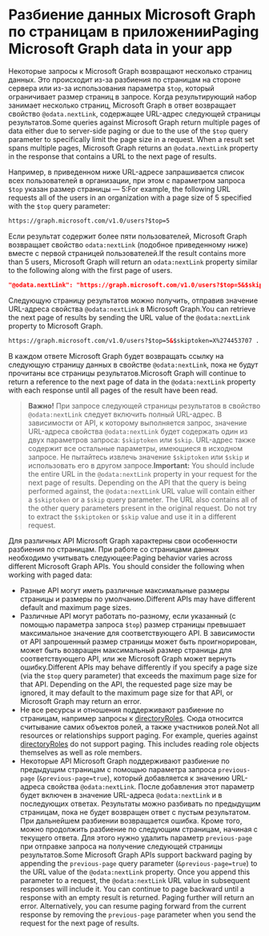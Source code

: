 
# <a name="paging-microsoft-graph-data-in-your-app"></a><span data-ttu-id="00e5f-101">Разбиение данных Microsoft Graph по страницам в приложении</span><span class="sxs-lookup"><span data-stu-id="00e5f-101">Paging Microsoft Graph data in your app</span></span> 

<span data-ttu-id="00e5f-p101">Некоторые запросы к Microsoft Graph возвращают несколько страниц данных. Это происходит из-за разбиения по страницам на стороне сервера или из-за использования параметра `$top`, который ограничивает размер страниц в запросе. Когда результирующий набор занимает несколько страниц, Microsoft Graph в ответ возвращает свойство `@odata.nextLink`, содержащее URL-адрес следующей страницы результатов.</span><span class="sxs-lookup"><span data-stu-id="00e5f-p101">Some queries against Microsoft Graph return multiple pages of data either due to server-side paging or due to the use of the `$top` query parameter to specifically limit the page size in a request. When a result set spans multiple pages, Microsoft Graph returns an `@odata.nextLink` property in the response that contains a URL to the next page of results.</span></span> 

<span data-ttu-id="00e5f-104">Например, в приведенном ниже URL-адресе запрашивается список всех пользователей в организации, при этом с параметром запроса `$top` указан размер страницы — 5:</span><span class="sxs-lookup"><span data-stu-id="00e5f-104">For example, the following URL requests all of the users in an organization with a page size of 5 specified with the `$top` query parameter:</span></span>

```html
https://graph.microsoft.com/v1.0/users?$top=5
```

<span data-ttu-id="00e5f-105">Если результат содержит более пяти пользователей, Microsoft Graph возвращает свойство `odata:nextLink` (подобное приведенному ниже) вместе с первой страницей пользователей.</span><span class="sxs-lookup"><span data-stu-id="00e5f-105">If the result contains more than 5 users, Microsoft Graph will return an `odata:nextLink` property similar to the following along with the first page of users.</span></span>

```json
"@odata.nextLink": "https://graph.microsoft.com/v1.0/users?$top=5&$skiptoken=X%274453707 ... 6633B900000000000000000000%27"
```

<span data-ttu-id="00e5f-106">Следующую страницу результатов можно получить, отправив значение URL-адреса свойства `@odata:nextLink` в Microsoft Graph.</span><span class="sxs-lookup"><span data-stu-id="00e5f-106">You can retrieve the next page of results by sending the URL value of the `@odata:nextLink` property to Microsoft Graph.</span></span> 

```html
https://graph.microsoft.com/v1.0/users?$top=5&$skiptoken=X%274453707 ... 6633B900000000000000000000%27
```

<span data-ttu-id="00e5f-107">В каждом ответе Microsoft Graph будет возвращать ссылку на следующую страницу данных в свойстве `@odata:nextLink`, пока не будут прочитаны все страницы результатов.</span><span class="sxs-lookup"><span data-stu-id="00e5f-107">Microsoft Graph will continue to return a reference to the next page of data in the `@odata:nextLink` property with each response until all pages of the result have been read.</span></span>

><span data-ttu-id="00e5f-p102">**Важно!** При запросе следующей страницы результатов в свойство `@odata:nextLink` следует включить полный URL-адрес. В зависимости от API, к которому выполняется запрос, значение URL-адреса свойства `@odata:nextLink` будет содержать один из двух параметров запроса: `$skiptoken` или `$skip`. URL-адрес также содержит все остальные параметры, имеющиеся в исходном запросе. Не пытайтесь извлечь значение `$skiptoken` или `$skip` и использовать его в другом запросе.</span><span class="sxs-lookup"><span data-stu-id="00e5f-p102">**Important:** You should include the entire URL in the `@odata:nextLink` property in your request for the next page of results. Depending on the API that the query is being performed against, the `@odata:nextLink` URL value will contain either a `$skiptoken` or a `$skip` query parameter. The URL also contains all of the other query parameters present in the original request. Do not try to extract the `$skiptoken` or `$skip` value and use it in a different request.</span></span> 

<span data-ttu-id="00e5f-p103">Для различных API Microsoft Graph характерны свои особенности разбиения по страницам. При работе со страницами данных необходимо учитывать следующее:</span><span class="sxs-lookup"><span data-stu-id="00e5f-p103">Paging behavior varies across different Microsoft Graph APIs. You should consider the following when working with paged data:</span></span>

- <span data-ttu-id="00e5f-114">Разные API могут иметь различные максимальные размеры страницы и размеры по умолчанию.</span><span class="sxs-lookup"><span data-stu-id="00e5f-114">Different APIs may have different default and maximum page sizes.</span></span>
- <span data-ttu-id="00e5f-p104">Различные API могут работать по-разному, если указанный (с помощью параметра запроса `$top`) размер страницы превышает максимальное значение для соответствующего API. В зависимости от API запрошенный размер страницы может быть проигнорирован, может быть возвращен максимальный размер страницы для соответствующего API, или же Microsoft Graph может вернуть ошибку.</span><span class="sxs-lookup"><span data-stu-id="00e5f-p104">Different APIs may behave differently if you specify a page size (via the `$top` query parameter) that exceeds the maximum page size for that API. Depending on the API, the requested page size may be ignored, it may default to the maximum page size for that API, or Microsoft Graph may return an error.</span></span> 
- <span data-ttu-id="00e5f-p105">Не все ресурсы и отношения поддерживают разбиение по страницам, например запросы к [directoryRoles](../api-reference/v1.0/resources/directoryrole.md). Сюда относится считывание самих объектов ролей, а также участников ролей.</span><span class="sxs-lookup"><span data-stu-id="00e5f-p105">Not all resources or relationships support paging. For example, queries against [directoryRoles](../api-reference/v1.0/resources/directoryrole.md) do not support paging. This includes reading role objects themselves as well as role members.</span></span>
- <span data-ttu-id="00e5f-p106">Некоторые API Microsoft Graph поддерживают разбиение по предыдущим страницам с помощью параметра запроса `previous-page` (`&previous-page=true`), который добавляется к значению URL-адреса свойства `@odata:nextLink`. После добавления этот параметр будет включен в значение URL-адреса `@odata:nextLink` и в последующих ответах. Результаты можно разбивать по предыдущим страницам, пока не будет возвращен ответ с пустым результатом. При дальнейшем разбиении возвращается ошибка. Кроме того, можно продолжить разбиение по следующим страницам, начиная с текущего ответа. Для этого нужно удалить параметр `previous-page` при отправке запроса на получение следующей страницы результатов.</span><span class="sxs-lookup"><span data-stu-id="00e5f-p106">Some Microsoft Graph APIs support backward paging by appending the `previous-page` query parameter (`&previous-page=true`) to the URL value of the `@odata:nextLink` property. Once you append this parameter to a request, the `@odata:nextLink` URL value in subsequent responses will include it. You can continue to page backward until a response with an empty result is returned. Paging further will return an error. Alternatively, you can resume paging forward from the current response by removing the `previous-page` parameter when you send the request for the next page of results.</span></span> 

